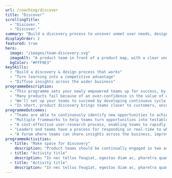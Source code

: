 ```yaml
---
url: /coaching/discover
title: "Discover"
scrollingTitle:
  - "Discover."
  - "Discover."
summary: "Build a discovery process to uncover unmet user needs, design better solutions and achieve business results."
displayOrder: 2
featured: true
hero:
  image: "/images/team-discovery.svg"
  imageAlt: "A product team in front of a product map, with a clear understanding of their role and objectives"
  bgColor: "#FFF9E3"
keySkills:
  - "Build a discovery & design process that works"
  - "Turn learning into a competitive advantage"
  - "Diffuse insights across the wider business"
programmeDescription:
  - "This programme sets your newly empowered teams up for success, by developing the habits they'll need to continuously improve their product in ways that reliably achieve objectives."
  - "Many products fail because of an over-confidence in the value of our ideas and a bias towards measuring what's easy rather than what matters. The result is invariably a product that grows in functionality and complexity, but without the business growth to justify the energy and hard work. Or the learning needed for long-term success."
  - "We'll set up your teams to succeed by developing continuous cycle of customer-focussed activities that addresses all this, to increase the likelihood that the time, money and energy invested in product development generates a positive return. On top of that, these activities will also help uncover a constant stream of new opportunities, while building a treasure trove of customer insights to help capitalise on them."
  - "In short, product discovery brings teams closer to customers, uncovers new opportunities, increases the likelihood of business results and builds a competitive advantage your competition can't copy."
programmeOutcomes:
  - "Teams are able to continuously identify new opportunities to achieve objectives and grow the business."
  - "Multiple frameworks to help teams turn opportunities into testable assumptions, to minimse waste from biases or false beliefs."
  - "A cost-effective user-research process, enabling teams to rapidly design and carry out tests to inform next steps, increasing the likelihood of success."
  - "Leaders and teams have a process for responding in real-time to what's learnt, to manage expectations and aid planning efforts."
  - "A forum where teams can share insights across the business, improving others' thinking, while inviting feedback to improve theirs."
programmeActivities:
  - title: "Make space for discovery"
    description: "Product teams should be continually engaged in two activities - working out what to build (discovery) and building it (development). Undoubtedly your team's prioritised development, so together we'll work out how best make space for discovery."
  - title: "Activity title"
    description: "In nec tellus feugiat, egestas diam ac, pharetra quam. Nam vel libero id massa pulvinar aliquet. Phasellus sit amet tortor enim. Quisque vel scelerisque ipsum, sed dapibus sapien. Nullam et velit sed ante faucibus ultricies."
  - title: "Activity title"
    description: "In nec tellus feugiat, egestas diam ac, pharetra quam. Nam vel libero id massa pulvinar aliquet. Phasellus sit amet tortor enim. Quisque vel scelerisque ipsum, sed dapibus sapien. Nullam et velit sed ante faucibus ultricies."
---
```

